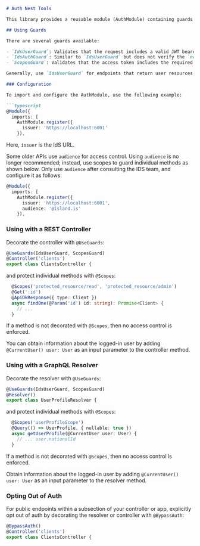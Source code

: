```markdown
# Auth Nest Tools

This library provides a reusable module (AuthModule) containing guards to secure REST controllers and GraphQL resolvers.

## Using Guards

There are several guards available:

- `IdsUserGuard`: Validates that the request includes a valid JWT bearer authorization from our identity server and checks for a `nationalId` claim, representing an authenticated user. JWT information can be accessed using the `CurrentAuth` and `CurrentUser` parameter decorators.
- `IdsAuthGuard`: Similar to `IdsUserGuard` but does not verify the `nationalId` claim. JWT information can be accessed using the `CurrentAuth` parameter decorator.
- `ScopesGuard`: Validates that the access token includes the required scopes. These can be configured using the `Scopes` decorator.

Generally, use `IdsUserGuard` for endpoints that return user resources for authenticated users and `IdsAuthGuard` for endpoints accessible to clients using client credentials. Always use `ScopesGuard` and the `@Scopes` decorator to protect endpoints; without it, the API will authorize all valid access tokens issued by IAS.

### Configuration

To import and configure the AuthModule, use the following example:

```typescript
@Module({
  imports: [
    AuthModule.register({
      issuer: 'https://localhost:6001'
    }),
```

Here, `issuer` is the IdS URL.

Some older APIs use `audience` for access control. Using `audience` is no longer recommended; instead, use scopes to guard individual methods as shown below. Only use `audience` after consulting the IDS team, and configure it as follows:

```typescript
@Module({
  imports: [
    AuthModule.register({
      issuer: 'https://localhost:6001',
      audience: '@island.is'
    }),
```

### Using with a REST Controller

Decorate the controller with `@UseGuards`:

```typescript
@UseGuards(IdsUserGuard, ScopesGuard)
@Controller('clients')
export class ClientsController {
```

and protect individual methods with `@Scopes`:

```typescript
  @Scopes('protected_resource/read', 'protected_resource/admin')
  @Get(':id')
  @ApiOkResponse({ type: Client })
  async findOne(@Param('id') id: string): Promise<Client> {
    // ...
  }
```

If a method is not decorated with `@Scopes`, then no access control is enforced.

You can obtain information about the logged-in user by adding `@CurrentUser() user: User` as an input parameter to the controller method.

### Using with a GraphQL Resolver

Decorate the resolver with `@UseGuards`:

```typescript
@UseGuards(IdsUserGuard, ScopesGuard)
@Resolver()
export class UserProfileResolver {
```

and protect individual methods with `@Scopes`:

```typescript
  @Scopes('userProfileScope')
  @Query(() => UserProfile, { nullable: true })
  async getUserProfile(@CurrentUser user: User) {
    // ... user.nationalId
  }
```

If a method is not decorated with `@Scopes`, then no access control is enforced.

Obtain information about the logged-in user by adding `@CurrentUser() user: User` as an input parameter to the resolver method.

### Opting Out of Auth

For public endpoints within a subsection of your controller or app, explicitly opt out of auth by decorating the resolver or controller with `@BypassAuth`:

```typescript
@BypassAuth()
@Controller('clients')
export class ClientsController {
```
```